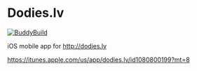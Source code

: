 # Dodies.lv
[![BuddyBuild](https://dashboard.buddybuild.com/api/statusImage?appID=59d926f785619400018ecd40&branch=master&build=latest)](https://dashboard.buddybuild.com/apps/59d926f785619400018ecd40/build/latest?branch=master)

iOS mobile app for <http://dodies.lv>

https://itunes.apple.com/us/app/dodies.lv/id1080800199?mt=8
